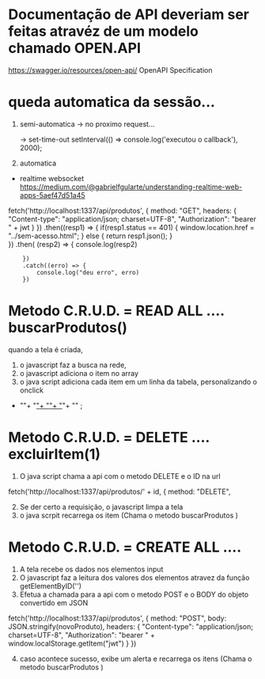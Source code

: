 # Documentação de API deveriam ser feitas atravéz de um modelo chamado OPEN.API

https://swagger.io/resources/open-api/
OpenAPI Specification




# queda automatica da sessão...
 1. semi-automatica
     -> no proximo request...


     -> set-time-out
        setInterval(() => console.log('executou o callback'), 2000);


2. automatica 
- realtime websocket
https://medium.com/@gabrielfgularte/understanding-realtime-web-apps-5aef47d51a45





 fetch('http://localhost:1337/api/produtos', {
        method: "GET",
        headers: {
                "Content-type": "application/json; charset=UTF-8",
                "Authorization": "bearer " + jwt
            }
        })
        .then((resp1) => {
            if(resp1.status == 401) {
                window.location.href = "../sem-acesso.html";
            } else {
                return resp1.json();
            }  
        })
        .then(  (resp2) => { 
            console.log(resp2)
             
        })
        .catch((erro) => {
            console.log("deu erro", erro)
        })



# Metodo C.R.U.D. = READ ALL .... buscarProdutos()

quando a tela é criada, 
1. o javascript faz a busca na rede, 
2. o javascript adiciona o item no array
3. o java script adiciona cada item em um linha da tabela, personalizando o onclick
  -  "<td>"+ 
        "<a href='#'>"+
          "<i class='fa fa-trash' aria-hidden='true' onclick='excluirItem("+id +")'></i>"+
         "</a>"+
      "</td>" ; 




# Metodo C.R.U.D. = DELETE  .... excluirItem(1)
1. O java script chama a api com o metodo DELETE e o ID na url 

fetch('http://localhost:1337/api/produtos/' + id, {
        method: "DELETE",

2. Se der certo a requisição, o javascript limpa a tela
3. o java scrpit recarrega os item (Chama o metodo buscarProdutos )





# Metodo C.R.U.D. = CREATE ALL .... 

1. A tela recebe os dados nos elementos input 
2. O javascript faz a leitura dos valores dos elementos atravez da função getElementByID('')
3. Efetua a chamada para a api com o metodo POST e o BODY do objeto convertido em JSON

fetch('http://localhost:1337/api/produtos', {
    method: "POST",
    body: JSON.stringify(novoProduto),
    headers: {
            "Content-type": "application/json; charset=UTF-8",
            "Authorization": "bearer " + window.localStorage.getItem("jwt")
        }
    })

4. caso acontece sucesso, exibe um alerta e recarrega os itens  (Chama o metodo buscarProdutos )